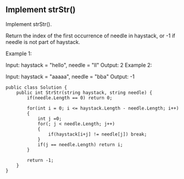 ## Implement strStr()

Implement strStr().

Return the index of the first occurrence of needle in haystack, or -1 if needle is not part of haystack.

Example 1:

Input: haystack = "hello", needle = "ll"
Output: 2
Example 2:

Input: haystack = "aaaaa", needle = "bba"
Output: -1

```
public class Solution {
    public int StrStr(string haystack, string needle) {
        if(needle.Length == 0) return 0;
        
        for(int i = 0; i <= haystack.Length - needle.Length; i++)
        {
            int j =0;
            for(; j < needle.Length; j++)
            {
                if(haystack[i+j] != needle[j]) break;
            }
            if(j == needle.Length) return i;
        }
        
        return -1;
    }
}
```
